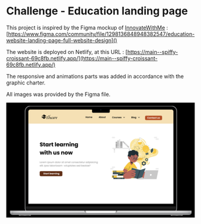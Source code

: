 # Challenge - Education landing page

This project is inspired by the Figma mockup of [InnovateWithMe](https://www.figma.com/@innovatewithme) :
[https://www.figma.com/community/file/1298136848948382547/education-website-landing-page-full-website-design]()

The website is deployed on Netlify, at this URL : [https://main--spiffy-croissant-69c8fb.netlify.app/](https://main--spiffy-croissant-69c8fb.netlify.app/)

The responsive and animations parts was added in accordance with the graphic charter.

All images was provided by the Figma file.

![1698521880976](image/README/1698521880976.png "MacBook Air 13&quot; Preview")
